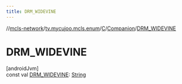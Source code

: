 ```yaml
---
title: DRM_WIDEVINE
---
```

//[mcls-network](../../../../index.html)/[tv.mycujoo.mcls.enum](../../index.html)/[C](../index.html)/[Companion](index.html)/[DRM_WIDEVINE](-d-r-m_-w-i-d-e-v-i-n-e.html)



# DRM_WIDEVINE



[androidJvm]\
const val [DRM_WIDEVINE](-d-r-m_-w-i-d-e-v-i-n-e.html): [String](https://kotlinlang.org/api/latest/jvm/stdlib/kotlin/-string/index.html)




